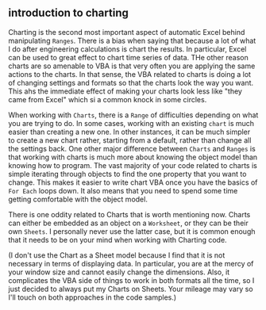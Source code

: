 ## introduction to charting

Charting is the second most important aspect of automatic Excel behind manipulating `Ranges`. There is a bias when saying that because a lot of what I do after engineering calculations is chart the results. In particular, Excel can be used to great effect to chart time series of data. THe other reason charts are so amenable to VBA is that very often you are applying the same actions to the charts. In that sense, the VBA related to charts is doing a lot of changing settings and formats so that the charts look the way you want. This ahs the immediate effect of making your charts look less like "they came from Excel" which si a common knock in some circles.

When working with `Charts`, there is a `Range` of difficulties depending on what you are trying to do. In some cases, working with an existing `chart` is much easier than creating a new one. In other instances, it can be much simpler to create a new chart rather, starting from a default, rather than change all the settings back. One other major difference between `Charts` and `Ranges` is that working with charts is much more about knowing the object model than knowing how to program. The vast majority of your code related to charts is simple iterating through objects to find the one property that you want to change. This makes it easier to write chart VBA once you have the basics of `For Each` loops down. It also means that you need to spend some time getting comfortable with the object model.

There is one oddity related to Charts that is worth mentioning now. Charts can either be embedded as an object on a `Worksheet`, or they can be their own `Sheets`. I personally never use the latter case, but it is common enough that it needs to be on your mind when working with Charting code.

(I don't use the Chart as a Sheet model because I find that it is not necessary in terms of displaying data. In particular, you are at the mercy of your window size and cannot easily change the dimensions. Also, it complicates the VBA side of things to work in both formats all the time, so I just decided to always put my Charts on Sheets. Your mileage may vary so I'll touch on both approaches in the code samples.)
